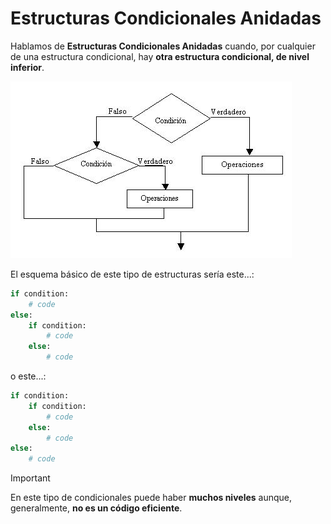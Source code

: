 # Estructuras Condicionales Anidadas

Hablamos de **Estructuras Condicionales Anidadas** cuando, por cualquier de una estructura condicional, hay **otra estructura condicional, de nivel inferior**.

![Estructura Condicional Anidada](https://github.com/JuananA1000/PythonYa/blob/main/04.%20Estructuras%20Condicionales/02.%20Condicionales%20Anidados/ECA.jpg?raw=true)

El esquema básico de este tipo de estructuras sería este...:

```python
if condition:
    # code
else:
    if condition:
        # code
    else:
        # code
```

o este...:

```python
if condition:
    if condition:
        # code
    else:
        # code
else:
    # code
```

> [!IMPORTANT]  
> En este tipo de condicionales puede haber **muchos niveles** aunque, generalmente, **no es un código eficiente**.
